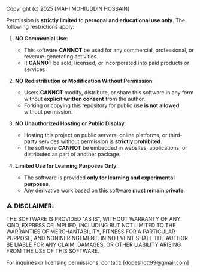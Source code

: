 Copyright (c) 2025 [MAHI MOHIUDDIN HOSSAIN]

Permission is **strictly limited** to **personal and educational use only**. 
The following restrictions apply:

1. **NO Commercial Use**:  
   - This software **CANNOT** be used for any commercial, professional, 
     or revenue-generating activities.
   - It **CANNOT** be sold, licensed, or incorporated into paid products 
     or services.

2. **NO Redistribution or Modification Without Permission**:  
   - Users **CANNOT** modify, distribute, or share this software in any 
     form without **explicit written consent** from the author.
   - Forking or copying this repository for public use **is not allowed** 
     without permission.

3. **NO Unauthorized Hosting or Public Display**:  
   - Hosting this project on public servers, online platforms, or third-party 
     services without permission is **strictly prohibited**.
   - The software **CANNOT** be embedded in websites, applications, or 
     distributed as part of another package.

4. **Limited Use for Learning Purposes Only**:  
   - The software is provided **only for learning and experimental purposes**.
   - Any derivative work based on this software **must remain private**.

### ⚠ DISCLAIMER:
THE SOFTWARE IS PROVIDED "AS IS", WITHOUT WARRANTY OF ANY KIND, EXPRESS OR
IMPLIED, INCLUDING BUT NOT LIMITED TO THE WARRANTIES OF MERCHANTABILITY, 
FITNESS FOR A PARTICULAR PURPOSE, AND NONINFRINGEMENT. IN NO EVENT SHALL THE 
AUTHOR BE LIABLE FOR ANY CLAIM, DAMAGES, OR OTHER LIABILITY ARISING FROM 
THE USE OF THIS SOFTWARE.

For inquiries or licensing permissions, contact: [dopeshott99@gmail.com]

